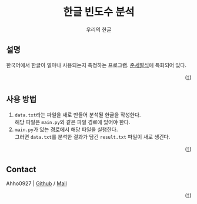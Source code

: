 <a name="readme-top"></a>

<!-- Header -->
<h1 align="center">
    한글 빈도수 분석
</h1>
<p align="center">
    우리의 한글
</p>

<!-- Table of Contents -->
<!-- 
<details>
  <summary>목차</summary>
  <ol>
    <li><a href="#준세벌식">프로젝트 설명</a></li>
    <li><a href="##">시작하기</a></li>
    <li><a href="##">사용방법</a><ol>
        <li><a href="##"></a></li>
    </ol></li>
  </ol>
</details> 
-->

<!-- Informations of this Project -->
## 설명

한국어에서 한글이 얼마나 사용되는지 측정하는 프로그램.
[준세벌식](github.com/Ahho0927/2-set-Steno)에 특화되어 있다.


<p align="right">(<a href="#readme-top">🡑</a>)</p>



## 사용 방법

1. `data.txt`라는 파일을 새로 만들어 분석될 한글을 작성한다.\
    해당 파일은 `main.py`와 같은 파일 경로에 있어야 한다.
2. `main.py`가 있는 경로에서 해당 파일을 실행한다.\
    그러면 `data.txt`를 분석한 결과가 담긴 `result.txt` 파일이 새로 생긴다.


<p align="right">(<a href="#readme-top">🡑</a>)</p>


<!-- Author Info -->
## Contact

Ahho0927 | [Github](https://github.com/Ahho0927) / [Mail](poku0927@gmail.com)

<p align="right">(<a href="#readme-top">🡑</a>)</p>